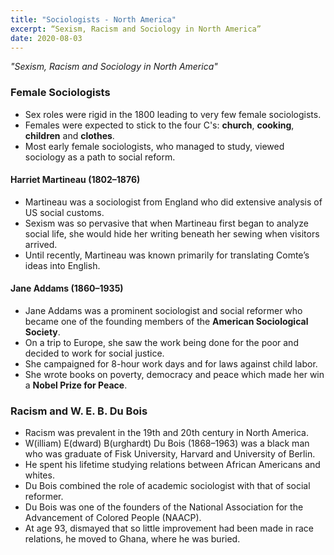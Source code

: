 ```yaml
---
title: "Sociologists - North America"
excerpt: “Sexism, Racism and Sociology in North America”
date: 2020-08-03
---
```


*"Sexism, Racism and Sociology in North America"*

### Female Sociologists

- Sex roles were rigid in the 1800 leading to very few female sociologists.
- Females were expected to stick to the four C's: **church**, **cooking**, **children** and **clothes**.
- Most early female sociologists, who managed to study, viewed sociology as a path to social reform.

#### Harriet Martineau (1802–1876)

- Martineau was a sociologist from England who did extensive analysis of US social customs.
-  Sexism was so pervasive that when Martineau first began to analyze social life, she would hide her
writing beneath her sewing when visitors arrived.
- Until recently, Martineau was known primarily for translating Comte’s ideas into English.

#### Jane Addams (1860–1935)

- Jane Addams was a prominent sociologist and social reformer who became one of the founding members of the **American Sociological Society**.
- On a trip to Europe, she saw the work being done for the poor and decided to work for social justice.
- She campaigned for 8-hour work days and for laws against child labor.
- She wrote books on poverty, democracy and peace which made her win a **Nobel Prize for Peace**.

### Racism and W. E. B. Du Bois

- Racism was prevalent in the 19th and 20th century in North America.
- W(illiam) E(dward) B(urghardt) Du Bois (1868–1963) was a black man who was graduate of Fisk University, Harvard and University of Berlin.
- He spent his lifetime studying relations between African Americans and whites.
- Du Bois combined the role of academic sociologist with that of social reformer.
- Du Bois was one of the founders of the National Association for the Advancement of Colored People (NAACP).
- At age 93, dismayed that so little improvement had been made in race relations, he moved to Ghana, where he was buried.

